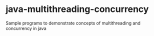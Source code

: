 # java-multithreading-concurrency
Sample programs to demonstrate concepts of multithreading and concurrency in java
